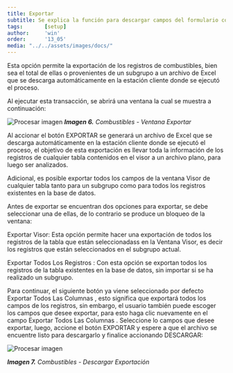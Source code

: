 ```yaml
---
title: Exportar
subtitle: Se explica la función para descargar campos del formulario con el fin de armar informes personalizados.
tags:       [setup]
author:     'win'
order:      '13_05'
media: "../../assets/images/docs/"
---
```


Esta opción <span class="mdi mdi-download"></span> permite la exportación de los registros de combustibles, bien sea el total de ellas o provenientes de un subgrupo a un archivo de Excel que se descarga automáticamente en la estación cliente donde se ejecutó el proceso.

Al ejecutar esta transacción, se abrirá una ventana la cual se muestra a continuación:

![Procesar imagen](../../assets/images/cap18/chp18_07.png)
_**Imagen 6.** Combustibles - Ventana Exportar_

Al accionar el botón <a class="btn bg-gray cl-black">EXPORTAR</a> se generará un archivo de Excel que se descarga automáticamente en la estación cliente donde se ejecutó el proceso, el objetivo de esta exportación es llevar toda la información de los registros de cualquier tabla contenidos en el visor a un archivo plano, para luego ser analizados.


Adicional, es posible exportar todos los campos de la ventana Visor de cualquier tabla tanto para un subgrupo como para todos los registros existentes en la base de datos. 


Antes de exportar se encuentran dos opciones para exportar, se debe seleccionar una de ellas, de lo contrario se produce un bloqueo de la ventana:

<a class="btn cl-gray bg-white"><span class="mdi mdi-circle cl-blue pr-1"></span><span class="pr-1"> Exportar Visor</span></a>: Esta opción permite hacer una exportación de todos los registros de la tabla que están seleccionadass en la Ventana Visor, es decir los registros que están seleccionados en el subgrupo actual.



<a class="btn cl-gray bg-white"><span class="mdi mdi-circle cl-blue pr-1"></span><span class="pr-1"> Exportar Todos Los Registros </span></a>: Con esta opción se exportan todos los registros de la tabla existentes en la base de datos, sin importar si se ha realizado un subgrupo.

Para continuar, el siguiente botón ya viene seleccionado por defecto <a class="btn cl-gray"><span class="mdi mdi-checkbox-blank-outline"> Exportar Todos Las Columnas </span></a>, esto significa que exportará todos los campos de los registros, sin embargo, el usuario también puede escoger los campos que desee exportar, para esto haga clic nuevamente en el campo <a class="btn cl-gray"><span class="mdi mdi-checkbox-blank-outline"> Exportar Todos Las Columnas </span></a>. Seleccione lo campos que desee exportar, luego, accione el botón <a class="btn bg-gray cl-black">EXPORTAR</a> y espere a que el archivo se encuentre listo para descargarlo y finalice accionando <a class="btn bg-gray cl-black">DESCARGAR</a>:



![Procesar imagen](../../assets/images/cap18/chp18_08.png)

_**Imagen 7.** Combustibles - Descargar Exportación_

